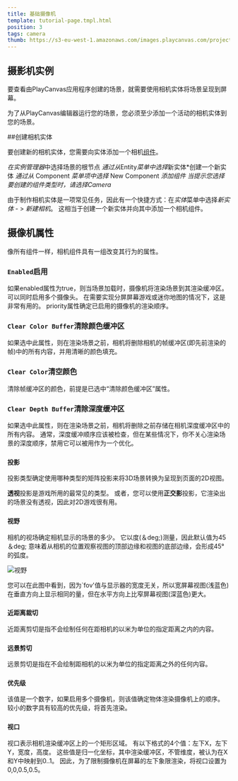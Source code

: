 ```yaml
---
title: 基础摄像机
template: tutorial-page.tmpl.html
position: 3
tags: camera
thumb: https://s3-eu-west-1.amazonaws.com/images.playcanvas.com/projects/12/186/KM6GIE-image-75.jpg
---
```


## 摄影机实例

要查看由PlayCanvas应用程序创建的场景，就需要使用相机实体将场景呈现到屏幕。

为了从PlayCanvas编辑器运行您的场景，您必须至少添加一个活动的相机实体到您的场景。

##创建相机实体

要创建新的相机实体，您需要向实体添加一个相机[组件][1]。

*在实例管理器*中选择场景的根节点
*通过从*Entity*菜单中选择*新实体*创建一个新实体
*通过从* Component *菜单项中选择* New Component *添加组件
*当提示您选择要创建的组件类型时，请选择*Camera*

由于制作相机实体是一项常见任务，因此有一个快捷方式：在*实体*菜单中选择*新实体* - > *新建相机*。
这相当于创建一个新实体并向其中添加一个相机组件。

## 摄像机属性

像所有组件一样，相机组件具有一组改变其行为的属性。

### `Enabled`启用

如果enabled属性为true，则当场景加载时，摄像机将渲染场景到其渲染缓冲区。 可以同时启用多个摄像头。 在需要实现分屏屏幕游戏或迷你地图的情况下，这是非常有用的。 priority属性确定已启用的摄像机的渲染顺序。

### `Clear Color Buffer`清除颜色缓冲区

如果选中此属性，则在渲染场景之前，相机将删除相机的帧缓冲区(即先前渲染的帧)中的所有内容，并用清晰的颜色填充。

### `Clear Color`清空颜色

清除帧缓冲区的颜色，前提是已选中“清除颜色缓冲区”属性。

### `Clear Depth Buffer`清除深度缓冲区

如果选中此属性，则在渲染场景之前，相机将删除之前存储在相机深度缓冲区中的所有内容。 通常，深度缓冲顺序应该被检查，但在某些情况下，你不关心渲染场景的深度顺序，禁用它可以被用作为一个优化。

### `投影`

投影类型确定使用哪种类型的矩阵投影来将3D场景转换为呈现到页面的2D视图。

**透视**投影是游戏所用的最常见的类型。 或者，您可以使用**正交影**投影，它渲染出的场景没有透视，因此对2D游戏很有用。

### `视野`

相机的视场确定相机显示的场景的多少。 它以度(＆deg;)测量，因此默认值为45＆deg; 意味着从相机的位置观察视图的顶部边缘和视图的底部边缘，会形成45°的弧度。

![视野][2]

您可以在此图中看到，因为`fov'值与显示器的宽度无关，所以宽屏幕视图(浅蓝色)在垂直方向上显示相同的量，但在水平方向上比窄屏幕视图(深蓝色)更大。

### `近距离裁切`

近距离剪切是指不会绘制任何在距相机的以米为单位的指定距离之内的内容。

### `远景剪切`

远景剪切是指在不会绘制距相机的以米为单位的指定距离之外的任何内容。

### `优先级`

该值是一个数字，如果启用多个摄像机，则该值确定物体渲染摄像机上的顺序。 较小的数字具有较高的优先级，将首先渲染。

### `视口`

视口表示相机渲染缓冲区上的一个矩形区域。 有以下格式的4个值：左下X，左下Y，宽度，高度。 这些值是归一化坐标，其中渲染缓冲区，不管维度，被认为在X和Y中映射到0..1。 因此，为了限制摄像机在屏幕的左下象限渲染，将视口设置为0,0,0.5,0.5。

[1]: /user-manual/glossary#component
[2]: /images/platform/field_of_view.png

